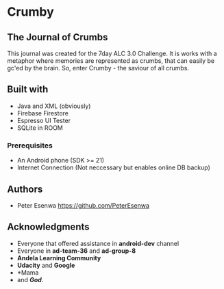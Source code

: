 # Crumby
## The Journal of Crumbs
This journal was created for the 7day ALC 3.0 Challenge. It is works with a metaphor where memories are represented as crumbs, that can easily be gc'ed by the brain. So, enter Crumby - the saviour of all crumbs.

## Built with
* Java and XML (obviously)
* Firebase Firestore
* Espresso UI Tester
* SQLite in ROOM

### Prerequisites
* An Android phone (SDK >= 21)
* Internet Connection (Not neccessary but enables online DB backup)

## Authors
* Peter Esenwa https://github.com/PeterEsenwa

## Acknowledgments
* Everyone that offered assistance in **android-dev** channel
* Everyone in **ad-team-36** and **ad-group-8**
* **Andela Learning Community**
* **Udacity** and **Google**
* *Mama
* and ***God***.
